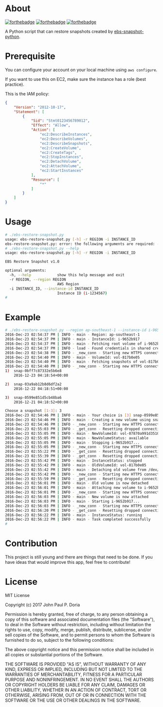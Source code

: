 # About

[![forthebadge](http://forthebadge.com/images/badges/built-with-love.svg)](http://forthebadge.com)
[![forthebadge](http://forthebadge.com/images/badges/powered-by-oxygen.svg)](http://forthebadge.com)
[![forthebadge](http://forthebadge.com/images/badges/fuck-it-ship-it.svg)](http://forthebadge.com)

A Python script that can restore snapshots created by [ebs-snapshot-python](https://github.com/jpdoria/ebs-snapshot-python).

# Prerequisite

You can configure your account on your local machine using `aws configure`.

If you want to use this on EC2, make sure the instance has a role (best practice).

This is the IAM policy:

```json
{
    "Version": "2012-10-17",
    "Statement": [
        {
            "Sid": "Stmt0123456789012",
            "Effect": "Allow",
            "Action": [
                "ec2:DescribeInstances",
                "ec2:DescribeVolumes",
                "ec2:DescribeSnapshots",
                "ec2:CreateVolume",
                "ec2:CreateTags",
                "ec2:StopInstances",
                "ec2:DetachVolume",
                "ec2:AttachVolume",
                "ec2:StartInstances"
            ],
            "Resource": [
                "*"
            ]
        }
    ]
}
```

# Usage

```bash
# ./ebs-restore-snapshot.py
usage: ebs-restore-snapshot.py [-h] -r REGION -i INSTANCE_ID
ebs-restore-snapshot.py: error: the following arguments are required: -r/--region, -i/--instance-id
# ./ebs-restore-snapshot.py --help
usage: ebs-restore-snapshot.py [-h] -r REGION -i INSTANCE_ID

EBS Restore Snapshot v1.0

optional arguments:
  -h, --help            show this help message and exit
  -r REGION, --region REGION
                        AWS Region
  -i INSTANCE_ID, --instance-id INSTANCE_ID
                        Instance ID (i-1234567)
#
```

# Example

```bash
# ./ebs-restore-snapshot.py --region ap-southeast-1 --instance-id i-9652b917
2016-Dec-23 02:54:37 PM | INFO - main - Region: ap-southeast-1
2016-Dec-23 02:54:37 PM | INFO - main - InstanceId: i-9652b917
2016-Dec-23 02:54:37 PM | INFO - main - Fetching root volume of i-9652b917...
2016-Dec-23 02:54:37 PM | INFO - load - Found credentials in shared credentials file: ~/.aws/credentials
2016-Dec-23 02:54:38 PM | INFO - _new_conn - Starting new HTTPS connection (1): ec2.ap-southeast-1.amazonaws.com
2016-Dec-23 02:54:40 PM | INFO - main - VolumeId: vol-817b0e05
2016-Dec-23 02:54:40 PM | INFO - main - Fetching snapshots of vol-817b0e05...
2016-Dec-23 02:54:40 PM | INFO - _new_conn - Starting new HTTPS connection (1): ec2.ap-southeast-1.amazonaws.com
1)	snap-0bff7c87332e5b6e8
	2016-12-23 04:18:54+00:00

2)	snap-03a9ab12b8d6df2a2
	2016-12-22 04:18:51+00:00

3)	snap-0599e851d5cb48ba6
	2016-12-21 04:18:52+00:00

Choose a snapshot [1-3]: 3
2016-Dec-23 02:54:46 PM | INFO - main - Your choice is [3] snap-0599e851d5cb48ba6 - 2016-12-21 04:18:52+00:00
2016-Dec-23 02:54:46 PM | INFO - main - Creating a new volume using snap-0599e851d5cb48ba6...
2016-Dec-23 02:54:46 PM | INFO - _new_conn - Starting new HTTPS connection (1): ec2.ap-southeast-1.amazonaws.com
2016-Dec-23 02:55:03 PM | INFO - _get_conn - Resetting dropped connection: ec2.ap-southeast-1.amazonaws.com
2016-Dec-23 02:55:05 PM | INFO - main - NewVolumeId: vol-07870a991d3510f3d
2016-Dec-23 02:55:05 PM | INFO - main - NewVolumeStatus: available
2016-Dec-23 02:55:05 PM | INFO - main - Stopping i-9652b917...
2016-Dec-23 02:55:05 PM | INFO - _new_conn - Starting new HTTPS connection (1): ec2.ap-southeast-1.amazonaws.com
2016-Dec-23 02:55:22 PM | INFO - _get_conn - Resetting dropped connection: ec2.ap-southeast-1.amazonaws.com
2016-Dec-23 02:55:39 PM | INFO - _get_conn - Resetting dropped connection: ec2.ap-southeast-1.amazonaws.com
2016-Dec-23 02:55:42 PM | INFO - main - InstanceStatus: stopped
2016-Dec-23 02:55:42 PM | INFO - main - OldVolumeId: vol-817b0e05
2016-Dec-23 02:55:42 PM | INFO - main - Detaching old volume from /dev/xvda...
2016-Dec-23 02:55:42 PM | INFO - _new_conn - Starting new HTTPS connection (1): ec2.ap-southeast-1.amazonaws.com
2016-Dec-23 02:55:59 PM | INFO - _get_conn - Resetting dropped connection: ec2.ap-southeast-1.amazonaws.com
2016-Dec-23 02:56:01 PM | INFO - main - Old volume is now detached
2016-Dec-23 02:56:01 PM | INFO - main - Attaching new volume to i-9652b917 [/dev/xvda]...
2016-Dec-23 02:56:01 PM | INFO - _new_conn - Starting new HTTPS connection (1): ec2.ap-southeast-1.amazonaws.com
2016-Dec-23 02:56:03 PM | INFO - main - New volume is now attached
2016-Dec-23 02:56:03 PM | INFO - main - Starting i-9652b917...
2016-Dec-23 02:56:03 PM | INFO - _new_conn - Starting new HTTPS connection (1): ec2.ap-southeast-1.amazonaws.com
2016-Dec-23 02:56:20 PM | INFO - _get_conn - Resetting dropped connection: ec2.ap-southeast-1.amazonaws.com
2016-Dec-23 02:56:22 PM | INFO - main - InstanceStatus: running
2016-Dec-23 02:56:22 PM | INFO - main - Task completed successfully
#
```

# Contribution

This project is still young and there are things that need to be done. If you have ideas that would improve this app, feel free to contribute!

# License

MIT License

Copyright (c) 2017 John Paul P. Doria

Permission is hereby granted, free of charge, to any person obtaining a copy
of this software and associated documentation files (the "Software"), to deal
in the Software without restriction, including without limitation the rights
to use, copy, modify, merge, publish, distribute, sublicense, and/or sell
copies of the Software, and to permit persons to whom the Software is
furnished to do so, subject to the following conditions:

The above copyright notice and this permission notice shall be included in all
copies or substantial portions of the Software.

THE SOFTWARE IS PROVIDED "AS IS", WITHOUT WARRANTY OF ANY KIND, EXPRESS OR
IMPLIED, INCLUDING BUT NOT LIMITED TO THE WARRANTIES OF MERCHANTABILITY,
FITNESS FOR A PARTICULAR PURPOSE AND NONINFRINGEMENT. IN NO EVENT SHALL THE
AUTHORS OR COPYRIGHT HOLDERS BE LIABLE FOR ANY CLAIM, DAMAGES OR OTHER
LIABILITY, WHETHER IN AN ACTION OF CONTRACT, TORT OR OTHERWISE, ARISING FROM,
OUT OF OR IN CONNECTION WITH THE SOFTWARE OR THE USE OR OTHER DEALINGS IN THE
SOFTWARE.